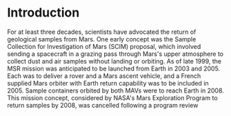 # Introduction
For at least three decades, scientists have advocated the return of geological samples from Mars. One early
concept was the Sample Collection for Investigation of Mars (SCIM) proposal, which involved sending a
spacecraft in a grazing pass through Mars's upper atmosphere to collect dust and air samples without
landing or orbiting.
As of late 1999, the MSR mission was anticipated to be launched from Earth in 2003 and 2005. Each was to
deliver a rover and a Mars ascent vehicle, and a French supplied Mars orbiter with Earth return capability
was to be included in 2005. Sample containers orbited by both MAVs were to reach Earth in 2008. This
mission concept, considered by NASA's Mars Exploration Program to return samples by 2008, was cancelled
following a program review
